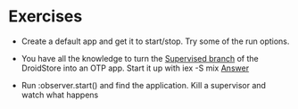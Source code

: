 Exercises
=========

* Create a default app and get it to start/stop. Try some of the run options.

* You have all the knowledge to turn the [Supervised branch][supervisor] of the
  DroidStore into an OTP app. Start it up with iex -S mix [Answer][answer]

* Run :observer.start() and find the application. Kill a supervisor and
  watch what happens


  [supervisor]: https://github.com/MonkeyIsNull/DroidStore/tree/sup
  [answer]: https://github.com/MonkeyIsNull/DroidStore/tree/app
